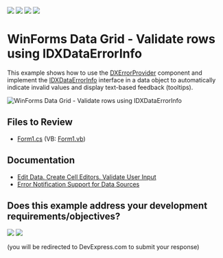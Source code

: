 <!-- default badges list -->
![](https://img.shields.io/endpoint?url=https://codecentral.devexpress.com/api/v1/VersionRange/128630581/24.2.1%2B)
[![](https://img.shields.io/badge/Open_in_DevExpress_Support_Center-FF7200?style=flat-square&logo=DevExpress&logoColor=white)](https://supportcenter.devexpress.com/ticket/details/E335)
[![](https://img.shields.io/badge/📖_How_to_use_DevExpress_Examples-e9f6fc?style=flat-square)](https://docs.devexpress.com/GeneralInformation/403183)
[![](https://img.shields.io/badge/💬_Leave_Feedback-feecdd?style=flat-square)](#does-this-example-address-your-development-requirementsobjectives)
<!-- default badges end -->

# WinForms Data Grid - Validate rows using IDXDataErrorInfo

This example shows how to use the [DXErrorProvider](https://docs.devexpress.com/WindowsForms/DevExpress.XtraEditors.DXErrorProvider.DXErrorProvider) component and implement the [IDXDataErrorInfo](https://docs.devexpress.com/CoreLibraries/DevExpress.XtraEditors.DXErrorProvider.IDXDataErrorInfo) interface in a data object to automatically indicate invalid values and display text-based feedback (tooltips).

![WinForms Data Grid - Validate rows using IDXDataErrorInfo](https://raw.githubusercontent.com/DevExpress-Examples/how-to-perform-row-validation-using-the-idxdataerrorinfo-interface-e335/13.1.4%2B/media/winforms-grid-validate-rows.png)


## Files to Review

* [Form1.cs](./CS/WindowsApplication1/Form1.cs) (VB: [Form1.vb](./VB/WindowsApplication1/Form1.vb))


## Documentation

* [Edit Data. Create Cell Editors. Validate User Input](https://docs.devexpress.com/WindowsForms/753/controls-and-libraries/data-grid/data-editing-and-validation/modify-and-validate-cell-values#validate-rows)
* [Error Notification Support for Data Sources](https://docs.devexpress.com/WindowsForms/751/controls-and-libraries/data-grid/data-editing-and-validation/errorinfo-support/error-notification-support-for-data-sources)
<!-- feedback -->
## Does this example address your development requirements/objectives?

[<img src="https://www.devexpress.com/support/examples/i/yes-button.svg"/>](https://www.devexpress.com/support/examples/survey.xml?utm_source=github&utm_campaign=winforms-grid-validate-rows-idxdataerrorinfo&~~~was_helpful=yes) [<img src="https://www.devexpress.com/support/examples/i/no-button.svg"/>](https://www.devexpress.com/support/examples/survey.xml?utm_source=github&utm_campaign=winforms-grid-validate-rows-idxdataerrorinfo&~~~was_helpful=no)

(you will be redirected to DevExpress.com to submit your response)
<!-- feedback end -->
